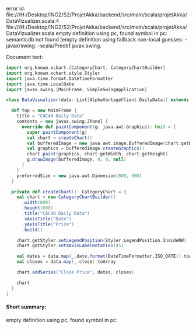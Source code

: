 error id: file:///H:/Desktop/ING2/S2/ProjetAkka/backend/src/main/scala/projetAkka/DataVizualizer.scala:4
file:///H:/Desktop/ING2/S2/ProjetAkka/backend/src/main/scala/projetAkka/DataVizualizer.scala
empty definition using pc, found symbol in pc: 
semanticdb not found
|empty definition using fallback
non-local guesses:
	 -javax/swing.
	 -scala/Predef.javax.swing.

Document text:

```scala
import org.knowm.xchart.{CategoryChart, CategoryChartBuilder}
import org.knowm.xchart.style.Styler
import java.time.format.DateTimeFormatter
import java.time.LocalDate
import javax.swing.{MainFrame, SimpleSwingApplication}

class DataVisualizer(data: List[AlphaVantageClient.DailyData]) extends SimpleSwingApplication {

  def top = new MainFrame {
    title = "CAC40 Daily Data"
    contents = new javax.swing.JPanel {
      override def paintComponent(g: java.awt.Graphics): Unit = {
        super.paintComponent(g)
        val chart = createChart()
        val bufferedImage = new java.awt.image.BufferedImage(chart.getWidth, chart.getHeight, java.awt.image.BufferedImage.TYPE_INT_ARGB)
        val graphics = bufferedImage.createGraphics()
        chart.paint(graphics, chart.getWidth, chart.getHeight)
        g.drawImage(bufferedImage, 0, 0, null)
      }
    }
    preferredSize = new java.awt.Dimension(800, 600)
  }

  private def createChart(): CategoryChart = {
    val chart = new CategoryChartBuilder()
      .width(800)
      .height(600)
      .title("CAC40 Daily Data")
      .xAxisTitle("Date")
      .yAxisTitle("Price")
      .build()

    chart.getStyler.setLegendPosition(Styler.LegendPosition.InsideNW)
    chart.getStyler.setXAxisLabelRotation(45)

    val dates = data.map(_.date.format(DateTimeFormatter.ISO_DATE)).toArray
    val closes = data.map(_.close).toArray

    chart.addSeries("Close Price", dates, closes)

    chart
  }
}
```

#### Short summary: 

empty definition using pc, found symbol in pc: 